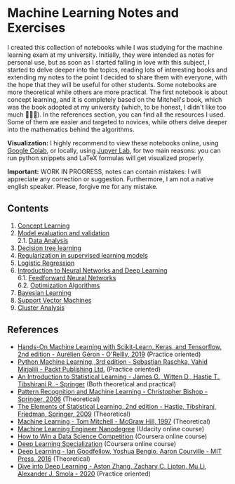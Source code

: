 # Machine Learning Notes and Exercises

I created this collection of notebooks while I was studying for the machine learning exam at my university. Initially, they were intended as notes for personal use, but as soon as I started falling in love with this subject, I started to delve deeper into the topics, reading lots of interesting books and extending my notes to the point I decided to share them with everyone, with the hope that they will be useful for other students. Some notebooks are more theoretical while others are more practical. The first notebook is about concept learning, and it is completely based on the Mitchell's book, which was the book adopted at my university (which, to be honest, I didn't like too much 🤷🏻‍♂️). In the references section, you can find all the resources I used. Some of them are easier and targeted to novices, while others delve deeper into the mathematics behind the algorithms.

**Visualization:** I highly recommend to view these notebooks online, using [Google Colab](https://colab.research.google.com), or locally, using [Jupyer Lab](https://jupyter.org/), for two main reasons: you can run python snippets and LaTeX formulas will get visualized properly.

**Important:** WORK IN PROGRESS, notes can contain mistakes: I will appreciate any correction or suggestion. Furthermore, I am not a native english speaker. Please, forgive me for any mistake.

## Contents

1. [Concept Learning](https://github.com/pietroventurini/machine-learning-notes/blob/main/1%20-%20Concept%20Learning.ipynb)
2. [Model evaluation and validation](https://github.com/pietroventurini/machine-learning-notes/blob/main/2%20-%20Model%20evaluation%20and%20validation.ipynb)  
    2.1. [Data Analysis](https://colab.research.google.com/github/pietroventurini/machine-learning-notes/blob/main/2.1%20-%20Data%20Analysis.ipynb)
3. [Decision tree learning](https://github.com/pietroventurini/machine-learning-notes/blob/main/3%20-%20Decision%20Trees.ipynb)
4. [Regularization in supervised learning models](https://github.com/pietroventurini/machine-learning-notes/blob/main/4%20-%20Regularization%20in%20supervised%20learning%20models.ipynb)
5. [Logistic Regression](https://github.com/pietroventurini/machine-learning-notes/blob/main/5%20-%20Logistic%20Regression.ipynb)
6. [Introduction to Neural Networks and Deep Learning](https://github.com/pietroventurini/machine-learning-notes/blob/main/6%20-%20Introduction%20to%20Neural%20Networks%20and%20Deep%20Learning.ipynb)  
    6.1. [Feedforward Neural Networks](https://github.com/pietroventurini/machine-learning-notes/blob/main/6.1%20-%20Feedforward%20Neural%20Networks.ipynb)  
    6.2. [Optimization Algorithms](https://colab.research.google.com/github/pietroventurini/machine-learning-notes/blob/main/6.2%20-%20Optimization%20Algorithms.ipynb)
7. [Bayesian Learning](https://github.com/pietroventurini/machine-learning-notes/blob/main/7%20-%20Bayesian%20learning.ipynb)
8. [Support Vector Machines](https://github.com/pietroventurini/machine-learning-notes/blob/main/8%20-%20Support%20Vector%20Machines.ipynb)
9. [Cluster Analysis](https://github.com/pietroventurini/machine-learning-notes/blob/main/9%20-%20Cluster%20Analysis.ipynb)

## References

- [Hands-On Machine Learning with Scikit-Learn, Keras, and Tensorflow, 2nd edition - Aurélien Géron - O'Reilly, 2019](https://www.oreilly.com/library/view/hands-on-machine-learning/9781492032632/) (Practice oriented)
- [Python Machine Learning, 3rd edition - Sebastian Raschka, Vahid Mirjalili - Packt Publishing Ltd.](https://www.packtpub.com/data/python-machine-learning-third-edition) (Practice oriented)
- [An Introduction to Statistical Learning - James G., Witten D., Hastie T., Tibshirani R. - Springer](https://www.springer.com/gp/book/9781461471370) (Both theoretical and practical)
- [Pattern Recognition and Machine Learning - Christopher Bishop - Springer, 2006](https://www.springer.com/gp/book/9780387310732) (Theoretical)
- [The Elements of Statistical Learning, 2nd edition - Hastie, Tibshirani, Friedman, Springer, 2009](https://www.springer.com/gp/book/9780387848570) (Theoretical)
- [Machine Learning - Tom Mitchell - McGraw Hill, 1997](https://www.cs.cmu.edu/~tom/mlbook.html) (Theoretical)
- [Machine Learning Engineer Nanodegree](https://www.udacity.com/course/machine-learning-engineer-nanodegree--nd009t) (Udacity online course)
- [How to Win a Data Science Competition](https://www.coursera.org/learn/competitive-data-science) (Coursera online course)
- [Deep Learning Specialization](https://www.coursera.org/specializations/deep-learning) (Coursera online course)
- [Deep Learning - Ian Goodfellow, Yoshua Bengio, Aaron Courville - MIT Press, 2016](https://www.deeplearningbook.org) (Theoretical)
- [Dive into Deep Learning - Aston Zhang, Zachary C. Lipton, Mu Li, Alexander J. Smola - 2020](https://d2l.ai) (Practice oriented)
